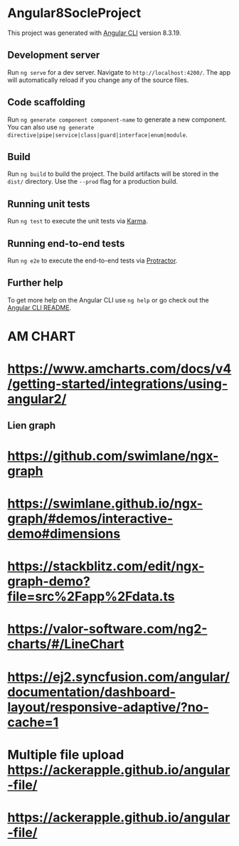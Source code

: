 # Angular8SocleProject

This project was generated with [Angular CLI](https://github.com/angular/angular-cli) version 8.3.19.

## Development server

Run `ng serve` for a dev server. Navigate to `http://localhost:4200/`. The app will automatically reload if you change any of the source files.

## Code scaffolding

Run `ng generate component component-name` to generate a new component. You can also use `ng generate directive|pipe|service|class|guard|interface|enum|module`.

## Build

Run `ng build` to build the project. The build artifacts will be stored in the `dist/` directory. Use the `--prod` flag for a production build.

## Running unit tests

Run `ng test` to execute the unit tests via [Karma](https://karma-runner.github.io).

## Running end-to-end tests

Run `ng e2e` to execute the end-to-end tests via [Protractor](http://www.protractortest.org/).

## Further help

To get more help on the Angular CLI use `ng help` or go check out the [Angular CLI README](https://github.com/angular/angular-cli/blob/master/README.md).

# AM CHART
# https://www.amcharts.com/docs/v4/getting-started/integrations/using-angular2/
## Lien graph
# https://github.com/swimlane/ngx-graph
# https://swimlane.github.io/ngx-graph/#demos/interactive-demo#dimensions
# https://stackblitz.com/edit/ngx-graph-demo?file=src%2Fapp%2Fdata.ts
# https://valor-software.com/ng2-charts/#/LineChart
# https://ej2.syncfusion.com/angular/documentation/dashboard-layout/responsive-adaptive/?no-cache=1

# Multiple file upload https://ackerapple.github.io/angular-file/
# https://ackerapple.github.io/angular-file/
